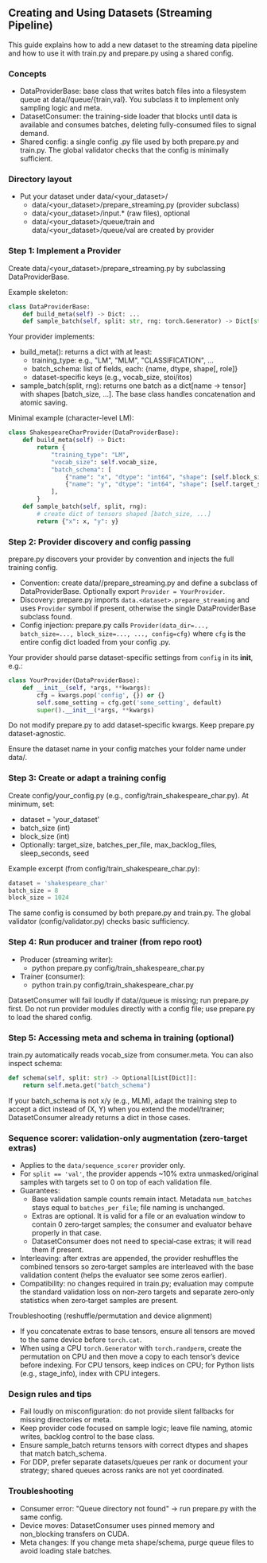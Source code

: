 ## Creating and Using Datasets (Streaming Pipeline)

This guide explains how to add a new dataset to the streaming data pipeline and how to use it with train.py and prepare.py using a shared config.

### Concepts
- DataProviderBase: base class that writes batch files into a filesystem queue at data/<dataset>/queue/{train,val}. You subclass it to implement only sampling logic and meta.
- DatasetConsumer: the training-side loader that blocks until data is available and consumes batches, deleting fully-consumed files to signal demand.
- Shared config: a single config .py file used by both prepare.py and train.py. The global validator checks that the config is minimally sufficient.

### Directory layout
- Put your dataset under data/<your_dataset>/
  - data/<your_dataset>/prepare_streaming.py (provider subclass)
  - data/<your_dataset>/input.* (raw files), optional
  - data/<your_dataset>/queue/train and data/<your_dataset>/queue/val are created by provider

### Step 1: Implement a Provider
Create data/<your_dataset>/prepare_streaming.py by subclassing DataProviderBase.

Example skeleton:

````python
class DataProviderBase:
    def build_meta(self) -> Dict: ...
    def sample_batch(self, split: str, rng: torch.Generator) -> Dict[str, Tensor]: ...
````

Your provider implements:
- build_meta(): returns a dict with at least:
  - training_type: e.g., "LM", "MLM", "CLASSIFICATION", ...
  - batch_schema: list of fields, each: {name, dtype, shape[, role]}
  - dataset-specific keys (e.g., vocab_size, stoi/itos)
- sample_batch(split, rng): returns one batch as a dict[name -> tensor] with shapes [batch_size, ...]. The base class handles concatenation and atomic saving.

Minimal example (character-level LM):

````python
class ShakespeareCharProvider(DataProviderBase):
    def build_meta(self) -> Dict:
        return {
            "training_type": "LM",
            "vocab_size": self.vocab_size,
            "batch_schema": [
                {"name": "x", "dtype": "int64", "shape": [self.block_size]},
                {"name": "y", "dtype": "int64", "shape": [self.target_size or self.block_size]},
            ],
        }
    def sample_batch(self, split, rng):
        # create dict of tensors shaped [batch_size, ...]
        return {"x": x, "y": y}
````

### Step 2: Provider discovery and config passing
prepare.py discovers your provider by convention and injects the full training config.

- Convention: create data/<dataset>/prepare_streaming.py and define a subclass of DataProviderBase. Optionally export `Provider = YourProvider`.
- Discovery: prepare.py imports `data.<dataset>.prepare_streaming` and uses `Provider` symbol if present, otherwise the single DataProviderBase subclass found.
- Config injection: prepare.py calls `Provider(data_dir=..., batch_size=..., block_size=..., ..., config=cfg)` where `cfg` is the entire config dict loaded from your config .py.

Your provider should parse dataset-specific settings from `config` in its __init__, e.g.:

````python
class YourProvider(DataProviderBase):
    def __init__(self, *args, **kwargs):
        cfg = kwargs.pop('config', {}) or {}
        self.some_setting = cfg.get('some_setting', default)
        super().__init__(*args, **kwargs)
````

Do not modify prepare.py to add dataset-specific kwargs. Keep prepare.py dataset-agnostic.

Ensure the dataset name in your config matches your folder name under data/.

### Step 3: Create or adapt a training config
Create config/your_config.py (e.g., config/train_shakespeare_char.py). At minimum, set:
- dataset = 'your_dataset'
- batch_size (int)
- block_size (int)
- Optionally: target_size, batches_per_file, max_backlog_files, sleep_seconds, seed

Example excerpt (from config/train_shakespeare_char.py):

````python
dataset = 'shakespeare_char'
batch_size = 8
block_size = 1024
````

The same config is consumed by both prepare.py and train.py. The global validator (config/validator.py) checks basic sufficiency.

### Step 4: Run producer and trainer (from repo root)
- Producer (streaming writer):
  - python prepare.py config/train_shakespeare_char.py
- Trainer (consumer):
  - python train.py config/train_shakespeare_char.py

DatasetConsumer will fail loudly if data/<dataset>/queue is missing; run prepare.py first. Do not run provider modules directly with a config file; use prepare.py to load the shared config.

### Step 5: Accessing meta and schema in training (optional)
train.py automatically reads vocab_size from consumer.meta. You can also inspect schema:

````python
def schema(self, split: str) -> Optional[List[Dict]]:
    return self.meta.get("batch_schema")
````

If your batch_schema is not x/y (e.g., MLM), adapt the training step to accept a dict instead of (X, Y) when you extend the model/trainer; DatasetConsumer already returns a dict in those cases.

### Sequence scorer: validation-only augmentation (zero-target extras)
- Applies to the `data/sequence_scorer` provider only.
- For `split == 'val'`, the provider appends ~10% extra unmasked/original samples with targets set to 0 on top of each validation file.
- Guarantees:
  - Base validation sample counts remain intact. Metadata `num_batches` stays equal to `batches_per_file`; file naming is unchanged.
  - Extras are optional. It is valid for a file or an evaluation window to contain 0 zero‑target samples; the consumer and evaluator behave properly in that case.
  - DatasetConsumer does not need to special‑case extras; it will read them if present.
- Interleaving: after extras are appended, the provider reshuffles the combined tensors so zero‑target samples are interleaved with the base validation content (helps the evaluator see some zeros earlier).
- Compatibility: no changes required in train.py; evaluation may compute the standard validation loss on non‑zero targets and separate zero‑only statistics when zero‑target samples are present.

Troubleshooting (reshuffle/permutation and device alignment)
- If you concatenate extras to base tensors, ensure all tensors are moved to the same device before `torch.cat`.
- When using a CPU `torch.Generator` with `torch.randperm`, create the permutation on CPU and then move a copy to each tensor’s device before indexing. For CPU tensors, keep indices on CPU; for Python lists (e.g., stage_info), index with CPU integers.


### Design rules and tips
- Fail loudly on misconfiguration: do not provide silent fallbacks for missing directories or meta.
- Keep provider code focused on sample logic; leave file naming, atomic writes, backlog control to the base class.
- Ensure sample_batch returns tensors with correct dtypes and shapes that match batch_schema.
- For DDP, prefer separate datasets/queues per rank or document your strategy; shared queues across ranks are not yet coordinated.

### Troubleshooting
- Consumer error: "Queue directory not found" -> run prepare.py with the same config.
- Device moves: DatasetConsumer uses pinned memory and non_blocking transfers on CUDA.
- Meta changes: If you change meta shape/schema, purge queue files to avoid loading stale batches.


